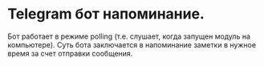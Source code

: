 # Telegram бот напоминание.

Бот работает в режиме polling (т.е. слушает, когда запущен модуль на компьютере). Суть бота заключается в напоминание заметки в нужное время за счет отправки сообщения.
